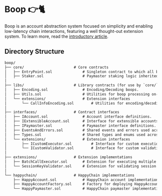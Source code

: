 # Boop 👉🐈  

Boop is an account abstraction system focused on simplicity and enabling low-latency chain
interactions, featuring a well thought-out extension system. To learn more, read the [introductory
article][boop-article].

[boop-article]: https://mirror.xyz/0x20Af38e22e1722F97f5A1b5afc96c00EECd566b2/x-u881uWh93iVHCnh8ELsFNh1_UJDopvyb4NoSy-Tos

## Directory Structure

```txt
boop/
├── core/                       # Core contracts
│   ├── EntryPoint.sol              # Singleton contract to which all boops are posted.
│   ├── Staker.sol                  # Paymaster staking logic inherited by the entry point.
│
├── libs/                       # Library contracts (for use by `core/` and account/paymaster implementations)
│   ├── Encoding.sol                # Encoding/Decoding boops.
│   ├── Utils.sol                   # Utilities for boop processing on-chain.
│   └── extensions/                 # Extension interfaces
│       └── CallInfoEncoding.sol        # Utilities for encoding/decoding CallInfo structs for executors.
│
├── interfaces/                 # Contract interfaces
│   ├── IAccount.sol                # Account interface definitions.
│   ├── IExtensibleAccount.sol      # Interface for extensible accounts.
│   ├── IPaymaster.sol              # Paymaster interface definitions.
│   ├── EventsAndErrors.sol         # Shared events and errors used across the protocol
│   ├── Types.sol                   # Shared types and enums used across the protocol
│   └── extensions/                 # Extension interfaces
│       ├── ICustomExecutor.sol         # Interface for custom execution methods.
│       └── ICustomValidator.sol        # Interface for custom validation methods.
│
├── extensions/                 # Extension implementations
│   ├── BatchCallExecutor.sol       # Extension for executing multiple calls in a batch.
│   └── SessionKeyValidator.sol     # Extension for validating session keys.
│
└── happychain/                 # HappyChain implementations
    ├── HappyAccount.sol            # HappyChain account implementation.
    ├── HappyAccountFactory.sol     # Factory for deploying HappyAccount contracts.
    └── HappyPaymaster.sol          # HappyChain paymaster implementation for sponsoring boops.
```
